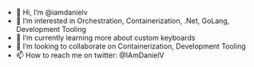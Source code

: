- 👋 Hi, I’m @iamdanielv
- 👀 I’m interested in Orchestration, Containerization, .Net, GoLang, Development Tooling
- 🌱 I’m currently learning more about custom keyboards
- 💞️ I’m looking to collaborate on Containerization, Development Tooling
- 📫 How to reach me on twitter: @IAmDanielV

<!---
dvintel/dvintel is a ✨ special ✨ repository because its `README.md` (this file) appears on your GitHub profile.
You can click the Preview link to take a look at your changes.
--->
